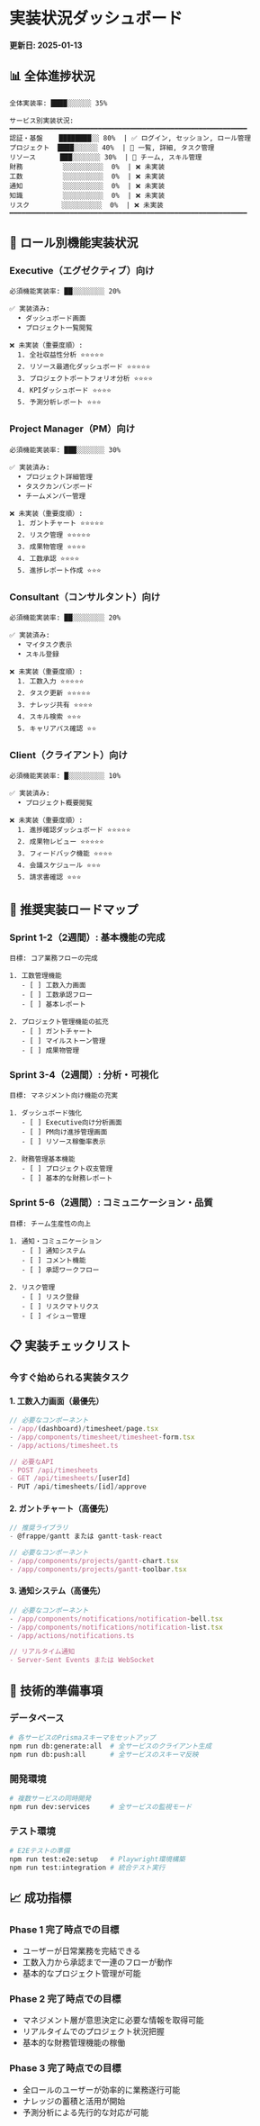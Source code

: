 # 実装状況ダッシュボード

**更新日: 2025-01-13**

## 📊 全体進捗状況

```
全体実装率: ████░░░░░░ 35%

サービス別実装状況:
━━━━━━━━━━━━━━━━━━━━━━━━━━━━━━━━━━━━━━━━━━━━━━━━━━━━━━━━━━━
認証・基盤    ████████░░ 80%  | ✅ ログイン, セッション, ロール管理
プロジェクト  ████░░░░░░ 40%  | 🚧 一覧, 詳細, タスク管理
リソース      ███░░░░░░░ 30%  | 🚧 チーム, スキル管理  
財務          ░░░░░░░░░░  0%  | ❌ 未実装
工数          ░░░░░░░░░░  0%  | ❌ 未実装
通知          ░░░░░░░░░░  0%  | ❌ 未実装
知識          ░░░░░░░░░░  0%  | ❌ 未実装
リスク        ░░░░░░░░░░  0%  | ❌ 未実装
━━━━━━━━━━━━━━━━━━━━━━━━━━━━━━━━━━━━━━━━━━━━━━━━━━━━━━━━━━━
```

## 🎯 ロール別機能実装状況

### Executive（エグゼクティブ）向け
```
必須機能実装率: ██░░░░░░░░ 20%

✅ 実装済み:
  • ダッシュボード画面
  • プロジェクト一覧閲覧

❌ 未実装（重要度順）:
  1. 全社収益性分析 ⭐⭐⭐⭐⭐
  2. リソース最適化ダッシュボード ⭐⭐⭐⭐⭐
  3. プロジェクトポートフォリオ分析 ⭐⭐⭐⭐
  4. KPIダッシュボード ⭐⭐⭐⭐
  5. 予測分析レポート ⭐⭐⭐
```

### Project Manager（PM）向け
```
必須機能実装率: ███░░░░░░░ 30%

✅ 実装済み:
  • プロジェクト詳細管理
  • タスクカンバンボード
  • チームメンバー管理

❌ 未実装（重要度順）:
  1. ガントチャート ⭐⭐⭐⭐⭐
  2. リスク管理 ⭐⭐⭐⭐⭐
  3. 成果物管理 ⭐⭐⭐⭐
  4. 工数承認 ⭐⭐⭐⭐
  5. 進捗レポート作成 ⭐⭐⭐
```

### Consultant（コンサルタント）向け
```
必須機能実装率: ██░░░░░░░░ 20%

✅ 実装済み:
  • マイタスク表示
  • スキル登録

❌ 未実装（重要度順）:
  1. 工数入力 ⭐⭐⭐⭐⭐
  2. タスク更新 ⭐⭐⭐⭐⭐
  3. ナレッジ共有 ⭐⭐⭐⭐
  4. スキル検索 ⭐⭐⭐
  5. キャリアパス確認 ⭐⭐
```

### Client（クライアント）向け
```
必須機能実装率: █░░░░░░░░░ 10%

✅ 実装済み:
  • プロジェクト概要閲覧

❌ 未実装（重要度順）:
  1. 進捗確認ダッシュボード ⭐⭐⭐⭐⭐
  2. 成果物レビュー ⭐⭐⭐⭐⭐
  3. フィードバック機能 ⭐⭐⭐⭐
  4. 会議スケジュール ⭐⭐⭐
  5. 請求書確認 ⭐⭐⭐
```

## 🚀 推奨実装ロードマップ

### Sprint 1-2（2週間）: 基本機能の完成
```
目標: コア業務フローの完成

1. 工数管理機能
   - [ ] 工数入力画面
   - [ ] 工数承認フロー
   - [ ] 基本レポート

2. プロジェクト管理機能の拡充
   - [ ] ガントチャート
   - [ ] マイルストーン管理
   - [ ] 成果物管理
```

### Sprint 3-4（2週間）: 分析・可視化
```
目標: マネジメント向け機能の充実

1. ダッシュボード強化
   - [ ] Executive向け分析画面
   - [ ] PM向け進捗管理画面
   - [ ] リソース稼働率表示

2. 財務管理基本機能
   - [ ] プロジェクト収支管理
   - [ ] 基本的な財務レポート
```

### Sprint 5-6（2週間）: コミュニケーション・品質
```
目標: チーム生産性の向上

1. 通知・コミュニケーション
   - [ ] 通知システム
   - [ ] コメント機能
   - [ ] 承認ワークフロー

2. リスク管理
   - [ ] リスク登録
   - [ ] リスクマトリクス
   - [ ] イシュー管理
```

## 📋 実装チェックリスト

### 今すぐ始められる実装タスク

#### 1. 工数入力画面（最優先）
```typescript
// 必要なコンポーネント
- /app/(dashboard)/timesheet/page.tsx
- /app/components/timesheet/timesheet-form.tsx
- /app/actions/timesheet.ts

// 必要なAPI
- POST /api/timesheets
- GET /api/timesheets/[userId]
- PUT /api/timesheets/[id]/approve
```

#### 2. ガントチャート（高優先）
```typescript
// 推奨ライブラリ
- @frappe/gantt または gantt-task-react

// 必要なコンポーネント
- /app/components/projects/gantt-chart.tsx
- /app/components/projects/gantt-toolbar.tsx
```

#### 3. 通知システム（高優先）
```typescript
// 必要なコンポーネント
- /app/components/notifications/notification-bell.tsx
- /app/components/notifications/notification-list.tsx
- /app/actions/notifications.ts

// リアルタイム通知
- Server-Sent Events または WebSocket
```

## 🔧 技術的準備事項

### データベース
```bash
# 各サービスのPrismaスキーマをセットアップ
npm run db:generate:all  # 全サービスのクライアント生成
npm run db:push:all      # 全サービスのスキーマ反映
```

### 開発環境
```bash
# 複数サービスの同時開発
npm run dev:services     # 全サービスの監視モード
```

### テスト環境
```bash
# E2Eテストの準備
npm run test:e2e:setup   # Playwright環境構築
npm run test:integration # 統合テスト実行
```

## 📈 成功指標

### Phase 1 完了時点での目標
- ユーザーが日常業務を完結できる
- 工数入力から承認まで一連のフローが動作
- 基本的なプロジェクト管理が可能

### Phase 2 完了時点での目標
- マネジメント層が意思決定に必要な情報を取得可能
- リアルタイムでのプロジェクト状況把握
- 基本的な財務管理機能の稼働

### Phase 3 完了時点での目標
- 全ロールのユーザーが効率的に業務遂行可能
- ナレッジの蓄積と活用が開始
- 予測分析による先行的な対応が可能